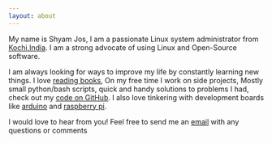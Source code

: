 ```yaml
---
layout: about
---
```


My name is Shyam Jos, I am a passionate Linux system administrator from [Kochi,India](https://en.wikipedia.org/wiki/Kochi). I am a strong advocate of using Linux and Open-Source software. 

I am always looking for ways to improve my life by constantly learning new things. I love [reading books](https://www.goodreads.com/shyamjos), On my free time I work on side projects, Mostly small python/bash scripts, quick and handy solutions to problems I had, check out my [code on GitHub](https://github.com/shyamjos). I also love tinkering with development boards like [arduino](https://github.com/shyamjos/Arduino_ServerMon) and [raspberry pi](http://shyamjos.com/How-to-update-raspberrypi-firmware-in-kali-linux/). 

I would love to hear from you! Feel free to send me an [email](http://www.google.com/recaptcha/mailhide/d?k=01uQjp5Tl_fOrnVuyzKC0UcQ==&c=Lqg5RQX3S_0KAS3137midPQ7xgK6dYMK9aOCRz7kD2s=) with any questions or comments
